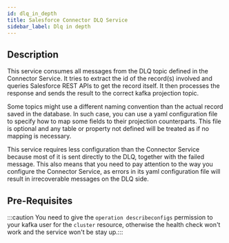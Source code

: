 ```yaml
---
id: dlq_in_depth
title: Salesforce Connector DLQ Service
sidebar_label: Dlq in depth
---
```

## Description

This service consumes all messages from the DLQ topic defined in the Connector Service. It tries to extract the id of
the record(s) involved and queries Salesforce REST APIs to get the record itself. It then processes the response and
sends the result to the correct kafka projection topic.

Some topics might use a different naming convention than the actual record saved in the database. In such case, you can
use a yaml configuration file to specify how to map some fields to their projection counterparts. This file is optional
and any table or property not defined will be treated as if no mapping is necessary.

This service requires less configuration than the Connector Service because most of it is sent directly to the DLQ,
together with the failed message.
This also means that you need to pay attention to the way you configure the Connector Service, as errors in its yaml
configuration file will result in irrecoverable messages on the DLQ side.

## Pre-Requisites

:::caution You need to give the `operation describeconfigs` permission to your kafka user for the `cluster`
resource, otherwise the health check won't work and the service won't be stay up.:::

